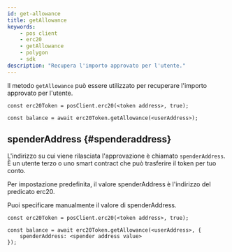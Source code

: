 ```yaml
---
id: get-allowance
title: getAllowance
keywords:
    - pos client
    - erc20
    - getAllowance
    - polygon
    - sdk
description: "Recupera l'importo approvato per l'utente."
---
```


Il metodo `getAllowance` può essere utilizzato per recuperare l'importo approvato per l'utente.

```
const erc20Token = posClient.erc20(<token address>, true);

const balance = await erc20Token.getAllowance(<userAddress>);
```

## spenderAddress {#spenderaddress}

L'indirizzo su cui viene rilasciata l'approvazione è chiamato `spenderAddress`. È un utente terzo o uno smart contract che può trasferire il token per tuo conto.

Per impostazione predefinita, il valore spenderAddress è l'indirizzo del predicato erc20.

Puoi specificare manualmente il valore di spenderAddress.

```
const erc20Token = posClient.erc20(<token address>, true);

const balance = await erc20Token.getAllowance(<userAddress>, {
    spenderAddress: <spender address value>
});
```
